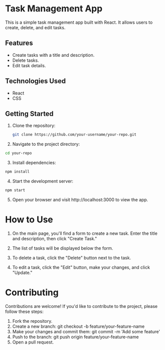 # Task Management App

This is a simple task management app built with React. It allows users to create, delete, and edit tasks.

## Features

- Create tasks with a title and description.
- Delete tasks.
- Edit task details.

## Technologies Used

- React
- CSS

## Getting Started

1. Clone the repository:

   ```bash
   git clone https://github.com/your-username/your-repo.git
   ```

2. Navigate to the project directory:

```bash
cd your-repo
```

3. Install dependencies:

```bash
npm install
```

4. Start the development server:

```bash
npm start
```

5. Open your browser and visit http://localhost:3000 to view the app.

# How to Use

1. On the main page, you'll find a form to create a new task. Enter the title and description, then click "Create Task."

2. The list of tasks will be displayed below the form.

3. To delete a task, click the "Delete" button next to the task.

4. To edit a task, click the "Edit" button, make your changes, and click "Update."

# Contributing

Contributions are welcome! If you'd like to contribute to the project, please follow these steps:

1. Fork the repository.
2. Create a new branch: git checkout -b feature/your-feature-name
3. Make your changes and commit them: git commit -m 'Add some feature'
4. Push to the branch: git push origin feature/your-feature-name
5. Open a pull request.
